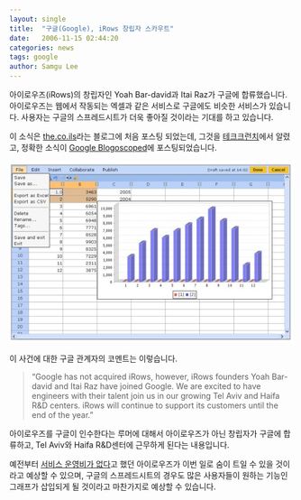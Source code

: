 ```yaml
---
layout: single
title:  "구글(Google), iRows 창립자 스카우트"
date:   2006-11-15 02:44:20
categories: news
tags: google
author: Samgu Lee
---
```

아이로우즈(iRows)의 창립자인 Yoah Bar-david과 Itai Raz가 구글에 합류했습니다. 아이로우즈는 웹에서 작동되는 엑셀과 같은 서비스로 구글에도 비슷한 서비스가 있습니다. 사용자는 구글의 스프레드시트가 더욱 좋아질 것이라는 기대를 하고 있습니다.

이 소식은 [the.co.ils](http://www.thecoils.com/2006/11/14/irows_google/)라는 블로그에 처음 포스팅 되었는데, 그것을 [테크크런치](http://www.techcrunch.com/2006/11/13/google-takes-out-ajax-spreadsheet-irows/)에서 알렸고, 정확한 소식이 [Google Blogoscoped](http://blog.outer-court.com/archive/2006-11-14.html)에 포스팅되었습니다.

![아이로우즈(iRows) 스크린샷](/assets/irows-small.jpg)

이 사건에 대한 구글 관계자의 코멘트는 이렇습니다.

> “Google has not acquired iRows, however, iRows founders Yoah Bar-david and Itai Raz have joined Google. We are excited to have engineers with their talent join us in our growing Tel Aviv and Haifa R&D centers. iRows will continue to support its customers until the end of the year.”

아이로우즈를 구글이 인수한다는 루머에 대해서 아이로우즈가 아닌 창립자가 구글에 합류하고, Tel Aviv와 Haifa R&D센터에 근무하게 된다는 내용입니다.

예전부터 [서비스 운영비가 없다](http://irows.blogspot.com/2006/09/long-time-off-air.html)고 했던 아이로우즈가 이번 일로 숨이 트일 수 있을 것이라고 예상할 수 있으며, 구글의 스프레드시트의 경우도 많은 사용자들이 원하는 기능인 그래프가 삽입되게 될 것이라고 마찬가지로 예상할 수 있습니다.
